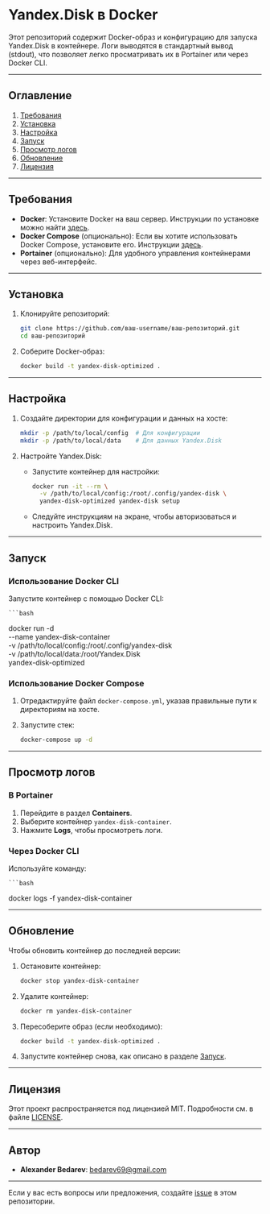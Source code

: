 # Yandex.Disk в Docker

Этот репозиторий содержит Docker-образ и конфигурацию для запуска Yandex.Disk в контейнере. Логи выводятся в стандартный вывод (stdout), что позволяет легко просматривать их в Portainer или через Docker CLI.

---

## Оглавление

1. [Требования](#требования)
2. [Установка](#установка)
3. [Настройка](#настройка)
4. [Запуск](#запуск)
5. [Просмотр логов](#просмотр-логов)
6. [Обновление](#обновление)
7. [Лицензия](#лицензия)

---

## Требования

- **Docker**: Установите Docker на ваш сервер. Инструкции по установке можно найти [здесь](https://docs.docker.com/get-docker/).
- **Docker Compose** (опционально): Если вы хотите использовать Docker Compose, установите его. Инструкции [здесь](https://docs.docker.com/compose/install/).
- **Portainer** (опционально): Для удобного управления контейнерами через веб-интерфейс.

---

## Установка

1. Клонируйте репозиторий:

   ```bash
   git clone https://github.com/ваш-username/ваш-репозиторий.git
   cd ваш-репозиторий

2. Соберите Docker-образ:

   ```bash
   docker build -t yandex-disk-optimized .

---

## Настройка

1. Создайте директории для конфигурации и данных на хосте:

   ```bash
   mkdir -p /path/to/local/config  # Для конфигурации
   mkdir -p /path/to/local/data    # Для данных Yandex.Disk

2. Настройте Yandex.Disk:

   - Запустите контейнер для настройки:

     ```bash
     docker run -it --rm \
       -v /path/to/local/config:/root/.config/yandex-disk \
       yandex-disk-optimized yandex-disk setup

   - Следуйте инструкциям на экране, чтобы авторизоваться и настроить Yandex.Disk.

---

## Запуск

### Использование Docker CLI

Запустите контейнер с помощью Docker CLI:

    ```bash
docker run -d \
  --name yandex-disk-container \
  -v /path/to/local/config:/root/.config/yandex-disk \
  -v /path/to/local/data:/root/Yandex.Disk \
  yandex-disk-optimized

### Использование Docker Compose

1. Отредактируйте файл `docker-compose.yml`, указав правильные пути к директориям на хосте.

2. Запустите стек:

   ```bash
   docker-compose up -d

---

## Просмотр логов

### В Portainer

1. Перейдите в раздел **Containers**.
2. Выберите контейнер `yandex-disk-container`.
3. Нажмите **Logs**, чтобы просмотреть логи.

### Через Docker CLI

Используйте команду:

    ```bash
docker logs -f yandex-disk-container

---

## Обновление

Чтобы обновить контейнер до последней версии:

1. Остановите контейнер:

   ```bash
   docker stop yandex-disk-container

2. Удалите контейнер:

   ```bash
   docker rm yandex-disk-container

3. Пересоберите образ (если необходимо):

   ```bash
   docker build -t yandex-disk-optimized .

4. Запустите контейнер снова, как описано в разделе [Запуск](#запуск).

---

## Лицензия

Этот проект распространяется под лицензией MIT. Подробности см. в файле [LICENSE](LICENSE).

---

## Автор

- **Alexander Bedarev**: [bedarev69@gmail.com](mailto:bedarev69@gmail.com)

---

Если у вас есть вопросы или предложения, создайте [issue](https://github.com/ваш-username/ваш-репозиторий/issues) в этом репозитории.
